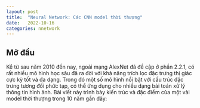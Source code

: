 ```yaml
---
layout: post
title:  "Neural Network: Các CNN model thời thượng"
date:   2022-10-16
categories: nnetwork
---
```


## Mở đầu

Kể từ sau năm 2010 đến nay, ngoài mạng AlexNet đã đề cập ở phần 2.2.1, có rất
nhiều mô hình học sâu đã ra đời với khả năng trích lọc đặc trưng thị giác cực kỳ tốt và
đa dạng. Trong đó một số mô hình nổi bật với cấu trúc đặc trưng tương đối phức tạp, có
thể ứng dụng cho nhiều dạng bài toán xử lý thông tin hình ảnh.
Bài viết này trình bày kiến trúc và đặc điểm của một vài model thời thượng trong 10 năm gần đây:

#  

